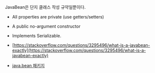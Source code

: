 JavaBean은 단지 클래스 작성 규약일뿐이다.

- All properties are private (use getters/setters)
- A public no-argument constructor
- Implements Serializable.

- [https://stackoverflow.com/questions/3295496/what-is-a-javabean-exactly](https://stackoverflow.com/questions/3295496/what-is-a-javabean-exactly)
- [java.bean 패키지](https://docstore.mik.ua/orelly/java-ent/jnut/ch09_01.htm)
